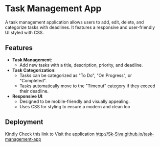 # Task Management App

A task management application allows users to add, edit, delete, and categorize tasks with deadlines. It features a responsive and user-friendly UI styled with CSS.

## Features

- **Task Management**: 
  - Add new tasks with a title, description, priority, and deadline.
- **Task Categorization**:
  - Tasks can be categorized as "To Do", "On Progress", or "Completed".
  - Tasks automatically move to the "Timeout" category if they exceed their deadline.
- **Responsive UI**:
  - Designed to be mobile-friendly and visually appealing.
  - Uses CSS for styling to ensure a modern and clean loo

## Deployment

Kindly Check this link to Visit the application http://Sk-Siva.github.io/task-management-app